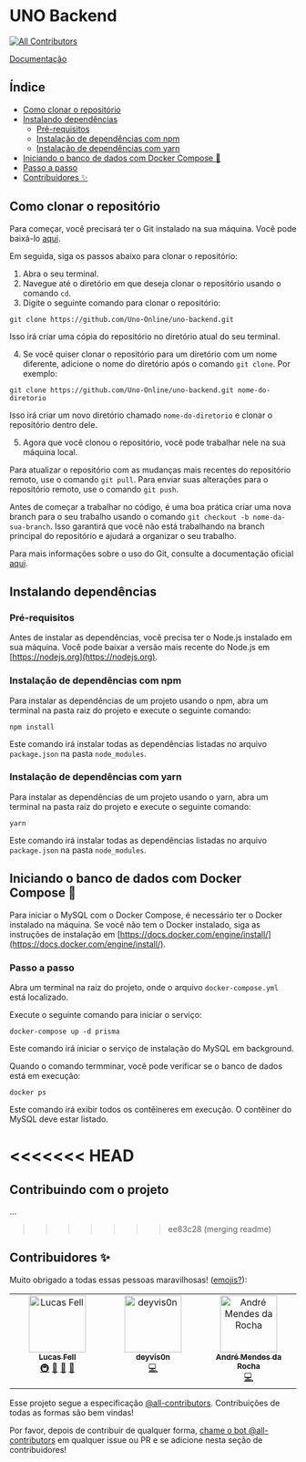 # UNO Backend

<!-- ALL-CONTRIBUTORS-BADGE:START - Do not remove or modify this section -->

[![All Contributors](https://img.shields.io/badge/all_contributors-3-orange.svg?style=flat-square)](#contributors-)

<!-- ALL-CONTRIBUTORS-BADGE:END -->

[Documentação](https://documenter.getpostman.com/view/13271893/2s93RMVvtQ)

## Índice

- [Como clonar o repositório](#como-clonar-o-repositório)
- [Instalando dependências](#instalando-dependências)
  - [Pré-requisitos](#pré-requisitos)
  - [Instalação de dependências com npm](#instalação-de-dependências-com-npm)
  - [Instalação de dependências com yarn](#instalação-de-dependências-com-yarn)
- [Iniciando o banco de dados com Docker Compose 🐳](#iniciando-o-banco-de-dados-com-docker-compose-)
- [Passo a passo](#passo-a-passo)
- [Contribuidores ✨](#contribuidores-)

## Como clonar o repositório

Para começar, você precisará ter o Git instalado na sua máquina. Você pode baixá-lo [aqui](https://git-scm.com/downloads).

Em seguida, siga os passos abaixo para clonar o repositório:

1. Abra o seu terminal.
2. Navegue até o diretório em que deseja clonar o repositório usando o comando `cd`.
3. Digite o seguinte comando para clonar o repositório:

```
git clone https://github.com/Uno-Online/uno-backend.git
```

Isso irá criar uma cópia do repositório no diretório atual do seu terminal.

4. Se você quiser clonar o repositório para um diretório com um nome diferente, adicione o nome do diretório após o comando `git clone`. Por exemplo:

```
git clone https://github.com/Uno-Online/uno-backend.git nome-do-diretorio
```

Isso irá criar um novo diretório chamado `nome-do-diretorio` e clonar o repositório dentro dele.

5. Agora que você clonou o repositório, você pode trabalhar nele na sua máquina local.

Para atualizar o repositório com as mudanças mais recentes do repositório remoto, use o comando `git pull`. Para enviar suas alterações para o repositório remoto, use o comando `git push`.

Antes de começar a trabalhar no código, é uma boa prática criar uma nova branch para o seu trabalho usando o comando `git checkout -b nome-da-sua-branch`. Isso garantirá que você não está trabalhando na branch principal do repositório e ajudará a organizar o seu trabalho.

Para mais informações sobre o uso do Git, consulte a documentação oficial [aqui](https://git-scm.com/doc).

## Instalando dependências

### Pré-requisitos

Antes de instalar as dependências, você precisa ter o Node.js instalado em sua máquina. Você pode baixar a versão mais recente do Node.js em [https://nodejs.org](https://nodejs.org).

### Instalação de dependências com npm

Para instalar as dependências de um projeto usando o npm, abra um terminal na pasta raiz do projeto e execute o seguinte comando:

```
npm install
```

Este comando irá instalar todas as dependências listadas no arquivo `package.json` na pasta `node_modules`.

### Instalação de dependências com yarn

Para instalar as dependências de um projeto usando o yarn, abra um terminal na pasta raiz do projeto e execute o seguinte comando:

```
yarn
```

Este comando irá instalar todas as dependências listadas no arquivo `package.json` na pasta `node_modules`.

## Iniciando o banco de dados com Docker Compose 🐳

Para iniciar o MySQL com o Docker Compose, é necessário ter o Docker instalado na máquina. Se você não tem o Docker instalado, siga as instruções de instalação em [https://docs.docker.com/engine/install/](https://docs.docker.com/engine/install/).

### Passo a passo

Abra um terminal na raiz do projeto, onde o arquivo `docker-compose.yml` está localizado.

Execute o seguinte comando para iniciar o serviço:

```
docker-compose up -d prisma
```

Este comando irá iniciar o serviço de instalação do MySQL em background.

Quando o comando termminar, você pode verificar se o banco de dados está em execução:

```
docker ps
```

Este comando irá exibir todos os contêineres em execução. O contêiner do MySQL deve estar listado.

# <<<<<<< HEAD

## Contribuindo com o projeto

...

> > > > > > > ee83c28 (merging readme)

## Contribuidores ✨

Muito obrigado a todas essas pessoas maravilhosas! ([emojis?](https://allcontributors.org/docs/en/emoji-key)):

<!-- ALL-CONTRIBUTORS-LIST:START - Do not remove or modify this section -->
<!-- prettier-ignore-start -->
<!-- markdownlint-disable -->
<table>
  <tbody>
    <tr>
      <td align="center" valign="top" width="14.28%"><a href="https://github.com/fell-lucas"><img src="https://avatars.githubusercontent.com/u/47724710?v=4?s=100" width="100px;" alt="Lucas Fell"/><br /><sub><b>Lucas Fell</b></sub></a><br /><a href="#infra-fell-lucas" title="Infrastructure (Hosting, Build-Tools, etc)">🚇</a> <a href="#maintenance-fell-lucas" title="Maintenance">🚧</a> <a href="#tool-fell-lucas" title="Tools">🔧</a> <a href="https://github.com/Uno-Online/uno-backend/pulls?q=is%3Apr+reviewed-by%3Afell-lucas" title="Reviewed Pull Requests">👀</a></td>
      <td align="center" valign="top" width="14.28%"><a href="https://github.com/deyvis0n"><img src="https://avatars.githubusercontent.com/u/82903398?v=4?s=100" width="100px;" alt="deyvis0n"/><br /><sub><b>deyvis0n</b></sub></a><br /><a href="https://github.com/Uno-Online/uno-backend/commits?author=deyvis0n" title="Code">💻</a></td>
      <td align="center" valign="top" width="14.28%"><a href="https://kaolhou.dev"><img src="https://avatars.githubusercontent.com/u/71137653?v=4?s=100" width="100px;" alt="André Mendes da Rocha"/><br /><sub><b>André Mendes da Rocha</b></sub></a><br /><a href="https://github.com/Uno-Online/uno-backend/commits?author=Kaolhou" title="Code">💻</a></td>
    </tr>
  </tbody>
</table>

<!-- markdownlint-restore -->
<!-- prettier-ignore-end -->

<!-- ALL-CONTRIBUTORS-LIST:END -->

Esse projeto segue a especificação [@all-contributors](https://github.com/all-contributors/all-contributors). Contribuições de todas as formas são bem vindas!

Por favor, depois de contribuir de qualquer forma, [chame o bot @all-contributors](https://github.com/Uno-Online/uno-backend/pull/41#issuecomment-1481839393) em qualquer issue ou PR e se adicione nesta seção de contribuidores!
